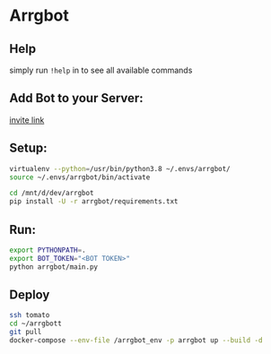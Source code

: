 # Arrgbot

## Help

simply run `!help` in to see all available commands

## Add Bot to your Server:

[invite link](https://discord.com/api/oauth2/authorize?client_id=775774321318297630&permissions=8&scope=bot)

## Setup:
```bash
virtualenv --python=/usr/bin/python3.8 ~/.envs/arrgbot/
source ~/.envs/arrgbot/bin/activate

cd /mnt/d/dev/arrgbot
pip install -U -r arrgbot/requirements.txt
```

## Run:
```bash
export PYTHONPATH=.
export BOT_TOKEN="<BOT TOKEN>"
python arrgbot/main.py
```

## Deploy
```bash
ssh tomato
cd ~/arrgbott
git pull
docker-compose --env-file /arrgbot_env -p arrgbot up --build -d
```
